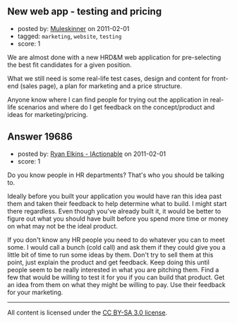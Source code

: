 ## New web app - testing and pricing

- posted by: [Muleskinner](https://stackexchange.com/users/-1/6010-muleskinner) on 2011-02-01
- tagged: `marketing`, `website`, `testing`
- score: 1

We are almost done with a new HRD&M web application for pre-selecting the best fit candidates for a given position. 

What we still need is some real-life test cases, design and content for front-end (sales page), a plan for marketing and a price structure.

Anyone know where I can find people for trying out the application in real-life scenarios and where do I get feedback on the concept/product and ideas for marketing/pricing.



## Answer 19686

- posted by: [Ryan Elkins - IActionable](https://stackexchange.com/users/-1/2566-ryan-elkins-iactionable) on 2011-02-01
- score: 1

Do you know people in HR departments? That's who you should be talking to. 

Ideally before you built your application you would have ran this idea past them and taken their feedback to help determine what to build. I might start there regardless. Even though you've already built it, it would be better to figure out what you should have built before you spend more time or money on what may not be the ideal product. 

If you don't know any HR people you need to do whatever you can to meet some. I would call a bunch (cold call) and ask them if they could give you a little bit of time to run some ideas by them. Don't try to sell them at this point, just explain the product and get feedback. Keep doing this until people seem to be really interested in what you are pitching them. Find a few that would be willing to test it for you if you can build that product. Get an idea from them on what they might be willing to pay. Use their feedback for your marketing. 



---

All content is licensed under the [CC BY-SA 3.0 license](https://creativecommons.org/licenses/by-sa/3.0/).
